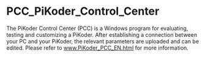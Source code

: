 # PCC_PiKoder_Control_Center
The PiKoder Control Center (PCC) is a Windows program for evaluating, testing and customizing a PiKoder. After establishing a connection between your PC and your PiKoder, the relevant parameters are uploaded and can be edited. Please refer to www.PiKoder_PCC_EN.html for more information.
